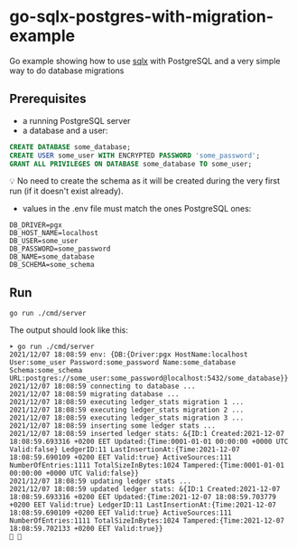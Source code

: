 # go-sqlx-postgres-with-migration-example

Go example showing how to use [sqlx](https://github.com/jmoiron/sqlx) with PostgreSQL and a very simple way to do database migrations

## Prerequisites

- a running PostgreSQL server
- a database and a user:
```sql
CREATE DATABASE some_database;
CREATE USER some_user WITH ENCRYPTED PASSWORD 'some_password';
GRANT ALL PRIVILEGES ON DATABASE some_database TO some_user;
```
:bulb: No need to create the schema as it will be created during the very first run (if it doesn't exist already).

- values in the .env file must match the ones PostgreSQL ones:
```console
DB_DRIVER=pgx
DB_HOST_NAME=localhost
DB_USER=some_user
DB_PASSWORD=some_password
DB_NAME=some_database
DB_SCHEMA=some_schema
```

## Run

```console
go run ./cmd/server
```

The output should look like this:
```console
➤ go run ./cmd/server
2021/12/07 18:08:59 env: {DB:{Driver:pgx HostName:localhost User:some_user Password:some_password Name:some_database Schema:some_schema URL:postgres://some_user:some_password@localhost:5432/some_database}}
2021/12/07 18:08:59 connecting to database ...
2021/12/07 18:08:59 migrating database ...
2021/12/07 18:08:59 executing ledger_stats migration 1 ...
2021/12/07 18:08:59 executing ledger_stats migration 2 ...
2021/12/07 18:08:59 executing ledger_stats migration 3 ...
2021/12/07 18:08:59 inserting some ledger stats ...
2021/12/07 18:08:59 inserted ledger stats: &{ID:1 Created:2021-12-07 18:08:59.693316 +0200 EET Updated:{Time:0001-01-01 00:00:00 +0000 UTC Valid:false} LedgerID:11 LastInsertionAt:{Time:2021-12-07 18:08:59.690109 +0200 EET Valid:true} ActiveSources:111 NumberOfEntries:1111 TotalSizeInBytes:1024 Tampered:{Time:0001-01-01 00:00:00 +0000 UTC Valid:false}}
2021/12/07 18:08:59 updating ledger stats ...
2021/12/07 18:08:59 updated ledger stats: &{ID:1 Created:2021-12-07 18:08:59.693316 +0200 EET Updated:{Time:2021-12-07 18:08:59.703779 +0200 EET Valid:true} LedgerID:11 LastInsertionAt:{Time:2021-12-07 18:08:59.690109 +0200 EET Valid:true} ActiveSources:111 NumberOfEntries:1111 TotalSizeInBytes:1024 Tampered:{Time:2021-12-07 18:08:59.702133 +0200 EET Valid:true}}
🎉 🥳
```
